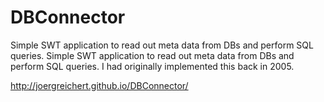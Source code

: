 DBConnector
===========

Simple SWT application to read out meta data from DBs and perform SQL queries. Simple SWT application to read out meta data from DBs and perform SQL queries. I had originally implemented this back in 2005.

http://joergreichert.github.io/DBConnector/
